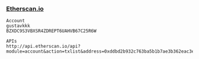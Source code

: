 ### [Etherscan.io](https://etherscan.io/myapikey)
    Account
    gustavkkk
    BZXDC9S3VBXSR4ZDREPT6UAHVB67C25R6W
    
    APIs
    http://api.etherscan.io/api?module=account&action=txlist&address=0xddbd2b932c763ba5b1b7ae3b362eac3e8d40121a&startblock=0&endblock=99999999&sort=asc&apikey=BZXDC9S3VBXSR4ZDREPT6UAHVB67C25R6W

